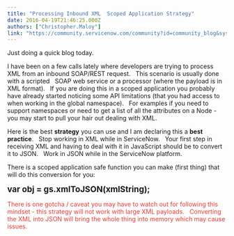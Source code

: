 ```yaml
---
title: "Processing Inbound XML  Scoped Application Strategy"
date: 2016-04-19T21:46:25.000Z
authors: ["Christopher.Maloy"]
link: "https://community.servicenow.com/community?id=community_blog&sys_id=216dea29dbd0dbc01dcaf3231f961912"
---
```

<p>Just doing a quick blog today.</p><p></p><p>I have been on a few calls lately where developers are trying to process XML from an inbound SOAP/REST request.   This scenario is usually done with a scripted   SOAP web service or a processor (where the payload is in XML format).   If you are doing this in a scoped application you probably have already started noticing some API limitations (that you had access to when working in the global namespace).   For examples if you need to support namespaces or need to get a list of all the attributes on a Node - you may start to pull your hair out dealing with XML.</p><p></p><p>Here is the best <strong>strategy</strong> you can use and I am declaring this a <strong>best practice</strong>.   Stop working in XML while in ServiceNow.   Your first step in receiving XML and having to deal with it in JavaScript should be to convert it to JSON.   Work in JSON while in the ServiceNow platform.</p><p></p><p>There is a scoped application safe function you can make (first thing) that will do this conversion for you:</p><p></p><p><span style="font-size: 14pt;"><strong>var obj = gs.xmlToJSON(xmlString);</strong></span></p><p></p><p><span style="color: #e23d39;">There is one gotcha / caveat you may have to watch out for following this mindset - this strategy will not work with large XML payloads.   Converting the XML into JSON will bring the whole thing into memory which may cause issues.</span>   </p>